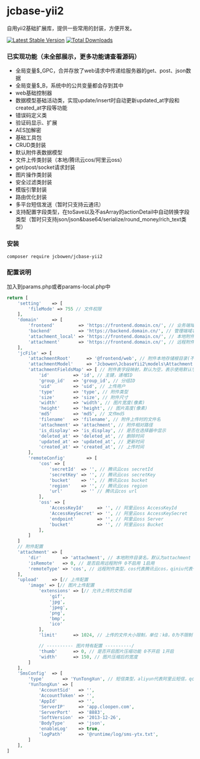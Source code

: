 # jcbase-yii2

<p>
  自用yii2基础扩展库，提供一些常用的封装，方便开发。
</p>

[![Latest Stable Version](https://img.shields.io/packagist/v/jcbowen/jcbase-yii2.svg)](https://packagist.org/packages/jcbowen/jcbase-yii2)
[![Total Downloads](https://img.shields.io/packagist/dt/jcbowen/jcbase-yii2.svg)](https://packagist.org/packages/jcbowen/jcbase-yii2)

### 已实现功能（未全部展示，更多功能请查看源码）

* 全局变量$_GPC，合并存放了web请求中传递给服务器的get、post、json数据
* 全局变量$_B，系统中的公共变量都会存到其中
* web基础控制器
* 数据模型基础活动类，实现update/insert时自动更新updated_at字段和created_at字段等功能
* 错误码定义类
* 验证码显示、扩展
* AES加解密
* 基础工具包
* CRUD类封装
* 默认附件表数据模型
* 文件上传类封装（本地/腾讯云cos/阿里云oss）
* get/post/socket请求封装
* 图片操作类封装
* 安全过滤类封装
* 模版引擎封装
* 路由优化封装
* 多平台短信发送（暂时只支持云通讯）
* 支持配置字段类型，在toSave以及不asArray的actionDetail中自动转换字段类型（暂时只支持json/json&base64/serialize/round_money/rich_text类型）

### 安装

```shell
composer require jcbowen/jcbase-yii2
```

### 配置说明

加入到params.php或者params-local.php中

```php
return [
    'setting'    => [
        'fileMode' => 755 // 文件权限
    ],
    'domain'     => [
        'frontend'         => 'https://frontend.domain.cn/', // 业务端域名，又称前端域名
        'backend'          => 'https://backend.domain.cn/', // 管理端域名
        'attachment_local' => 'https://frontend.domain.cn/', // 本地附件访问域名，一般推荐为业务端域名
        'attachment'       => 'https://frontend.domain.cn/', // 远程附件访问域名，为空时等于本地附件访问域名
    ],
    'jcFile' => [
        'attachmentRoot'      => '@frontend/web', // 附件本地存储根目录(不包含附件目录名，默认为：@webroot)
        'attachmentModel'     => 'Jcbowen\JcbaseYii2\models\Attachment', // 附件表模型，表中字段与默认字段名称不一致时需配置attachmentFieldsMap
        'attachmentFieldsMap' => [ // 附件表字段映射，默认为空，表示使用默认字段名称
            'id'         => 'id', // 主键，递增ID
            'group_id'   => 'group_id', // 分组ID
            'uid'        => 'uid', // 上传用户
            'type'       => 'type', // 附件类型
            'size'       => 'size', // 附件尺寸
            'width'      => 'width', // 图片宽度(像素)
            'height'     => 'height', // 图片高度(像素)
            'md5'        => 'md5', // 文件md5
            'filename'   => 'filename', // 附件上传时的文件名
            'attachment' => 'attachment', // 附件相对路径
            'is_display' => 'is_display', // 是否在选择器中显示
            'deleted_at' => 'deleted_at', // 删除时间
            'updated_at' => 'updated_at', // 更新时间
            'created_at' => 'created_at', // 上传时间
        ],
        'remoteConfig'        => [
            'cos' => [
                'secretId'  => '', // 腾讯云cos secretId
                'secretKey' => '', // 腾讯云cos secretKey
                'bucket'    => '', // 腾讯云cos bucket
                'region'    => '', // 腾讯云cos region
                'url'       => '' // 腾讯云cos url
            ],
            'oss' => [
                'AccessKeyId'     => '', // 阿里云oss AccessKeyId
                'AccessKeySecret' => '', // 阿里云oss AccessKeySecret
                'endpoint'        => '', // 阿里云oss Server
                'bucket'          => '', // 阿里云oss Bucket
            ],
        ]
    ]
    // 附件配置
    'attachment' => [
        'dir'        => 'attachment', // 本地附件目录名，默认为attachment
        'isRemote'   => 0, // 是否启用远程附件 0不启用 1启用
        'remoteType' => 'cos', // 远程附件类型，cos代表腾讯云cos，qiniu代表七牛云存储，oss代表阿里云oss
    ],
    'upload'     => [// 上传配置
        'image' => [// 图片上传配置
            'extensions' => [// 允许上传的文件后缀
                'gif',
                'jpg',
                'jpeg',
                'png',
                'bmp',
                'ico'
            ],
            'limit'      => 1024, // 上传的文件大小限制，单位：kB，0为不限制

            // ---------- 图片特有配置 ----------/
            'thumb'      => 0, // 是否开启图片压缩功能 0不开启 1开启
            'width'      => 150, // 图片压缩后的宽度
        ]
    ],
    'SmsConfig'  => [
        'type'       => 'YunTongXun', // 短信类型，aliyun代表阿里云短信，qcloud代表腾讯云短信，YunTongXun代表云通讯短信
        'YunTongXun' => [
            'AccountSid'   => '',
            'AccountToken' => '',
            'AppId'        => '',
            'ServerIP'     => 'app.cloopen.com',
            'ServerPort'   => '8883',
            'SoftVersion'  => '2013-12-26',
            'BodyType'     => 'json',
            'enableLog'    => true,
            'logPath'      => '@runtime/log/sms-ytx.txt',
        ]
    ],
]
```

